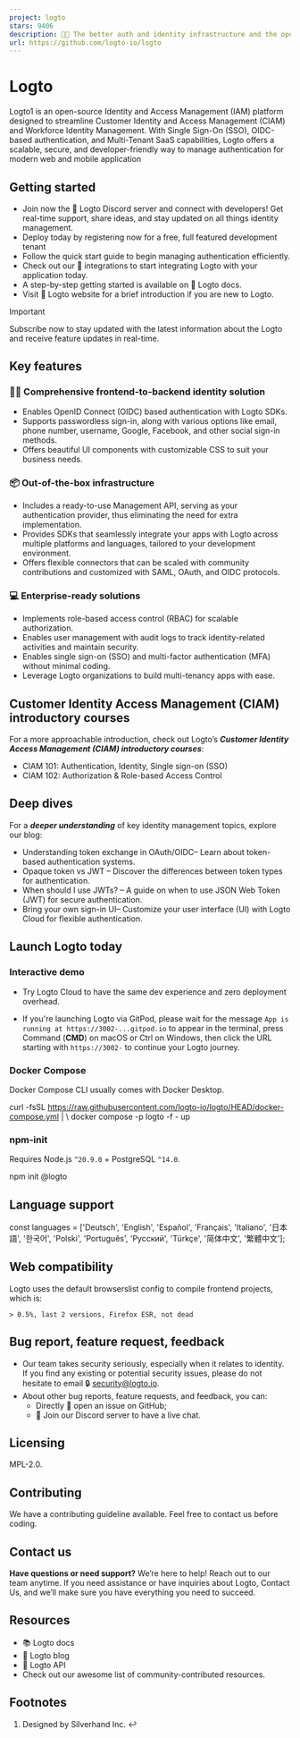 ```yaml
---
project: logto
stars: 9406
description: 🧑‍🚀 The better auth and identity infrastructure and the open-source alternative to Auth0.
url: https://github.com/logto-io/logto
---
```


Logto
=====

Logto1 is an open-source Identity and Access Management (IAM) platform designed to streamline Customer Identity and Access Management (CIAM) and Workforce Identity Management. With Single Sign-On (SSO), OIDC-based authentication, and Multi-Tenant SaaS capabilities, Logto offers a scalable, secure, and developer-friendly way to manage authentication for modern web and mobile application

Getting started
---------------

-   Join now the 💬 Logto Discord server and connect with developers! Get real-time support, share ideas, and stay updated on all things identity management.
-   Deploy today by registering now for a free, full featured development tenant
-   Follow the quick start guide to begin managing authentication efficiently.
-   Check out our 📖 integrations to start integrating Logto with your application today.
-   A step-by-step getting started is available on 📖 Logto docs.
-   Visit 🎨 Logto website for a brief introduction if you are new to Logto.

Important

Subscribe now to stay updated with the latest information about the Logto and receive feature updates in real-time.

Key features
------------

### 🧑‍💻 Comprehensive frontend-to-backend identity solution

-   Enables OpenID Connect (OIDC) based authentication with Logto SDKs.
-   Supports passwordless sign-in, along with various options like email, phone number, username, Google, Facebook, and other social sign-in methods.
-   Offers beautiful UI components with customizable CSS to suit your business needs.

### 📦 Out-of-the-box infrastructure

-   Includes a ready-to-use Management API, serving as your authentication provider, thus eliminating the need for extra implementation.
-   Provides SDKs that seamlessly integrate your apps with Logto across multiple platforms and languages, tailored to your development environment.
-   Offers flexible connectors that can be scaled with community contributions and customized with SAML, OAuth, and OIDC protocols.

### 💻 Enterprise-ready solutions

-   Implements role-based access control (RBAC) for scalable authorization.
-   Enables user management with audit logs to track identity-related activities and maintain security.
-   Enables single sign-on (SSO) and multi-factor authentication (MFA) without minimal coding.
-   Leverage Logto organizations to build multi-tenancy apps with ease.

Customer Identity Access Management (CIAM) introductory courses
---------------------------------------------------------------

For a more approachable introduction, check out Logto’s _**Customer Identity Access Management (CIAM) introductory courses**_:

-   CIAM 101: Authentication, Identity, Single sign-on (SSO)
-   CIAM 102: Authorization & Role-based Access Control

Deep dives
----------

For a _**deeper understanding**_ of key identity management topics, explore our blog:

-   Understanding token exchange in OAuth/OIDC– Learn about token-based authentication systems.
-   Opaque token vs JWT – Discover the differences between token types for authentication.
-   When should I use JWTs? – A guide on when to use JSON Web Token (JWT) for secure authentication.
-   Bring your own sign-in UI– Customize your user interface (UI) with Logto Cloud for flexible authentication.

Launch Logto today
------------------

### Interactive demo

-   Try Logto Cloud to have the same dev experience and zero deployment overhead.
    
-   If you're launching Logto via GitPod, please wait for the message `App is running at https://3002-...gitpod.io` to appear in the terminal, press Command (**CMD**) on macOS or Ctrl on Windows, then click the URL starting with `https://3002-` to continue your Logto journey.
    

### Docker Compose

Docker Compose CLI usually comes with Docker Desktop.

curl -fsSL https://raw.githubusercontent.com/logto-io/logto/HEAD/docker-compose.yml | \\
docker compose -p logto -f - up

### npm-init

Requires Node.js `^20.9.0` + PostgreSQL `^14.0`.

npm init @logto

Language support
----------------

const languages \= \['Deutsch', 'English', 'Español', 'Français', 'Italiano', '日本語', '한국어', 'Polski', 'Português', 'Русский', 'Türkçe', '简体中文', '繁體中文'\];

Web compatibility
-----------------

Logto uses the default browserslist config to compile frontend projects, which is:

```
> 0.5%, last 2 versions, Firefox ESR, not dead
```

Bug report, feature request, feedback
-------------------------------------

-   Our team takes security seriously, especially when it relates to identity. If you find any existing or potential security issues, please do not hesitate to email 🔒 security@logto.io.
-   About other bug reports, feature requests, and feedback, you can:
    -   Directly 🙋 open an issue on GitHub;
    -   💬 Join our Discord server to have a live chat.

Licensing
---------

MPL-2.0.

Contributing
------------

We have a contributing guideline available. Feel free to contact us before coding.

Contact us
----------

**Have questions or need support?** We’re here to help! Reach out to our team anytime. If you need assistance or have inquiries about Logto, Contact Us, and we’ll make sure you have everything you need to succeed.

Resources
---------

-   📚 Logto docs
-   📝 Logto blog
-   🔗 Logto API
-   Check out our awesome list of community-contributed resources.

Footnotes
---------

1.  Designed by Silverhand Inc. ↩
